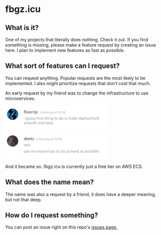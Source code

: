 # fbgz.icu

## What is it?
One of my projects that literally does nothing. Check it out. If you find something is missing, please make a feature request by creating an issue here. I plan to implement new features as fast as possible.

## What sort of features can I request?
You can request anything. Popular requests are the most likely to be implemented. I also might prioritize requests that don't cost that much.

An early request by my friend was to change the infrastructure to use microservices.

![pic of a guy asking for a feature request](featreq2.png)

And it became so. fbgz.icu is currently just a free tier on AWS ECS.

## What does the name mean?
The name was also a request by a friend, it does have a deeper meaning, but not that deep.

## How do I request something?
You can post an issue right on this repo's [issues page.](https://github.com/jamesnicolas/fbgz.icu/issues)

